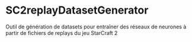 # SC2replayDatasetGenerator
Outil de génération de datasets pour entraîner des réseaux de neurones à partir de fichiers de replays du jeu StarCraft 2
